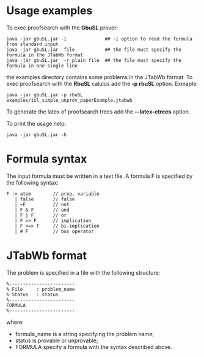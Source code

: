 # Usage examples

To exec proofsearch with the **GbuSL** prover:

```
java -jar gbuSL.jar -i              ## -i option to read the formula from standard input
java -jar gbuSL.jar  file           ## the file must specify the formula in the JTabWb format
java -jar gbuSL.jar  -r plain file  ## the file must specify the formula in one single line
```

the examples directory contains some problems in the JTabWb format.
To exec proofsearch with the **RbuSL** calulus add the **-p rbuSL**
option. Exmaple:

```
java -jar gbuSL.jar -p rbuSL examples/isl_simple_unprov_paperExample.jtabwb
```

To generate the latex of proofsearch trees add the **--latex-ctrees** option.

To print the usage help:

```
java -jar gbuSL.jar -h
```





# Formula syntax

The input formula must be written in a text file. A formula F is specified by the following syntax:

```
F := atom        // prop. variable
   | false       // false
   | ~F          // not 
   | F & F       // and
   | F | F       // or
   | F => F      // implication
   | F <=> F     // bi-implication
   | # F         // box operator
```

# JTabWb format

The problem is specified in a file with the following structure:

```
%------------------------
% File     : problem_name
% Status   : status
%------------------------
FORMULA
%------------------------
```

where:
- formula_name is a string specifying the problem name;
- status is provable or unprovable;
- FORMULA specify a formula with the syntax described above.